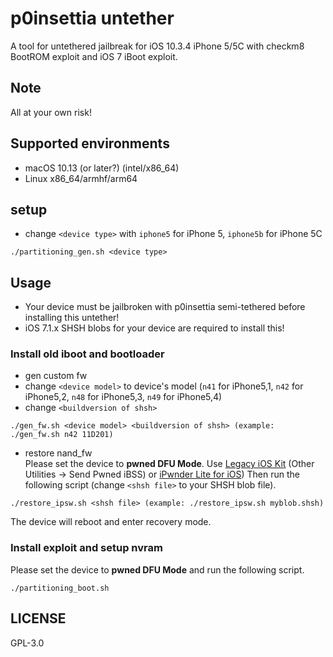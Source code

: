 # p0insettia untether
A tool for untethered jailbreak for iOS 10.3.4 iPhone 5/5C with checkm8 BootROM exploit and iOS 7 iBoot exploit.

## Note
All at your own risk!  

## Supported environments
- macOS 10.13 (or later?) (intel/x86_64)
- Linux x86_64/armhf/arm64

## setup
- change `<device type>` with `iphone5` for iPhone 5, `iphone5b` for iPhone 5C
```
./partitioning_gen.sh <device type>
```

## Usage 
- Your device must be jailbroken with p0insettia semi-tethered before installing this untether!
- iOS 7.1.x SHSH blobs for your device are required to install this!

### Install old iboot and bootloader
- gen custom fw
- change `<device model>` to device's model (`n41` for iPhone5,1, `n42` for iPhone5,2, `n48` for iPhone5,3, `n49` for iPhone5,4)
- change `<buildversion of shsh>`
```
./gen_fw.sh <device model> <buildversion of shsh> (example: ./gen_fw.sh n42 11D201)
```
- restore nand_fw  
Please set the device to **pwned DFU Mode**. Use [Legacy iOS Kit](https://github.com/LukeZGD/Legacy-iOS-Kit) (Other Utilities -> Send Pwned iBSS) or [iPwnder Lite for iOS](https://github.com/LukeZGD/Legacy-iOS-Kit/wiki/Pwning-Using-Another-iOS-Device)) Then run the following script (change `<shsh file>` to your SHSH blob file).
```
./restore_ipsw.sh <shsh file> (example: ./restore_ipsw.sh myblob.shsh)
```
The device will reboot and enter recovery mode.  

### Install exploit and setup nvram  
Please set the device to **pwned DFU Mode** and run the following script.
```
./partitioning_boot.sh
```

## LICENSE
GPL-3.0  
